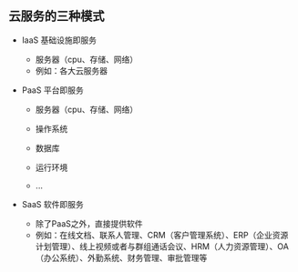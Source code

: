 



## 云服务的三种模式

- IaaS 基础设施即服务

  - 服务器（cpu、存储、网络）
  - 例如：各大云服务器

- PaaS 平台即服务

  - 服务器（cpu、存储、网络）

  - 操作系统
  - 数据库
  - 运行环境
  - ...

- SaaS 软件即服务

  - 除了PaaS之外，直接提供软件
  - 例如：在线文档、联系人管理、CRM（客户管理系统）、ERP（企业资源计划管理）、线上视频或者与群组通话会议、HRM（人力资源管理）、OA（办公系统）、外勤系统、财务管理、审批管理等

